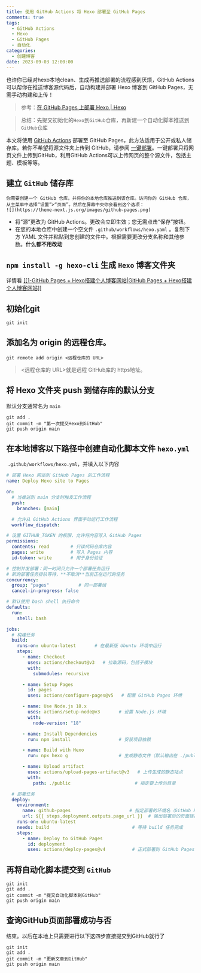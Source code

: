 ```yaml
---
title: 使用 GitHub Actions 将 Hexo 部署至 GitHub Pages
comments: true
tags:
  - GitHub Actions
  - Hexo
  - GitHub Pages
  - 自动化
categories:
  - 创建博客
date: 2023-09-03 12:00:00
---
```


也许你已经对hexo本地clean、生成再推送部署的流程感到厌烦，GitHub Actions 可以帮你在推送博客源代码后，自动构建并部署 Hexo 博客到 GitHub Pages，无需手动构建和上传！
<!-- more -->

> 参考：[在 GitHub Pages 上部署 Hexo | Hexo](https://hexo.io/zh-cn/docs/github-pages)

> 总结：先提交初始化的`Hexo`到`GitHub`仓库，再新建一个自动化脚本推送到`GitHub`仓库

本文将使用 [GitHub Actions](https://docs.github.com/zh/actions) 部署至 GitHub Pages，此方法适用于公开或私人储存库。若你不希望将源文件夹上传到 GitHub，请参阅 [一键部署](app://obsidian.md/index.html#%E4%B8%80%E9%94%AE%E9%83%A8%E7%BD%B2)。一键部署只将网页文件上传到GitHub，利用GitHub Actions可以上传网页的整个源文件，包括主题、模板等等。

## 建立 `GitHub` 储存库
	你需要创建一个 GitHub 仓库，并将你的本地仓库推送到该仓库。访问你的 GitHub 仓库，从主菜单中选择“设置”>“页面”。然后在屏幕中央你会看到这个选项：
	![](https://theme-next.js.org/images/github-pages.png)
- 将“源”更改为 GitHub Actions。更改会立即生效；您无需点击“保存”按钮。
- 在您的本地仓库中创建一个空文件 `.github/workflows/hexo.yaml` 。复制下方 YAML 文件并粘贴到您创建的文件中。根据需要更改分支名称和其他参数。**什么都不用改动**

## `npm install -g hexo-cli` 生成 `Hexo` 博客文件夹  
详情看 [[[1-GitHub Pages + Hexo搭建个人博客网站|GitHub Pages + Hexo搭建个人博客网站]] ](https://zhchhe.github.io/BlogActions/2025/08/01/GitHub-Pages-Hexo%E6%90%AD%E5%BB%BA%E4%B8%AA%E4%BA%BA%E5%8D%9A%E5%AE%A2%E7%BD%91%E7%AB%99/#more)
## 初始化git
```
git init
```
## 添加名为 origin 的远程仓库。
```
git remote add origin <远程仓库的 URL>
```
> <远程仓库的 URL>就是远程 GitHub库的 https地址。
## 将 Hexo 文件夹 push 到储存库的默认分支
默认分支通常名为 `main`
```
git add .
git commit -m "第一次提交Hexo到GitHub"
git push origin main
```
## 在本地博客以下路径中创建自动化脚本文件 `hexo.yml`
 `.github/workflows/hexo.yml`，并填入以下内容
```yml
# 部署 Hexo 网站到 GitHub Pages 的工作流程
name: Deploy Hexo site to Pages

on:
  # 当推送到 main 分支时触发工作流程
  push:
    branches: [main]

  # 允许从 GitHub Actions 界面手动运行工作流程
  workflow_dispatch:

# 设置 GITHUB_TOKEN 的权限，允许将内容写入 GitHub Pages
permissions:
  contents: read        # 只读代码仓库内容
  pages: write          # 写入 Pages 内容
  id-token: write       # 用于身份验证

# 控制并发部署：同一时间只允许一个部署任务运行
# 新的部署任务排队等待，**不取消**当前正在运行的任务
concurrency:
  group: "pages"           # 同一部署组
  cancel-in-progress: false

# 默认使用 bash shell 执行命令
defaults:
  run:
    shell: bash

jobs:
  # 构建任务
  build:
    runs-on: ubuntu-latest       # 在最新版 Ubuntu 环境中运行
    steps:
      - name: Checkout
        uses: actions/checkout@v3   # 拉取源码，包括子模块
        with:
          submodules: recursive

      - name: Setup Pages
        id: pages
        uses: actions/configure-pages@v5   # 配置 GitHub Pages 环境

      - name: Use Node.js 18.x
        uses: actions/setup-node@v3       # 设置 Node.js 环境
        with:
          node-version: "18"

      - name: Install Dependencies
        run: npm install                  # 安装项目依赖

      - name: Build with Hexo
        run: npx hexo g                   # 生成静态文件（默认输出在 ./public）

      - name: Upload artifact
        uses: actions/upload-pages-artifact@v3   # 上传生成的静态站点
        with:
          path: ./public                        # 指定要上传的目录

  # 部署任务
  deploy:
    environment:
      name: github-pages                      # 指定部署的环境名（GitHub Pages）
      url: ${{ steps.deployment.outputs.page_url }}  # 输出部署后的页面链接
    runs-on: ubuntu-latest
    needs: build                               # 等待 build 任务完成
    steps:
      - name: Deploy to GitHub Pages
        id: deployment
        uses: actions/deploy-pages@v4          # 正式部署到 GitHub Pages

```
## 再将自动化脚本提交到 `GitHub`
```
git init
git add .
git commit -m "提交自动化脚本到GitHub"
git push origin main
```
## 查询GitHub页面部署成功与否
结束。以后在本地上只需要进行以下这四步直接提交到GitHub就行了
```
git init
git add .
git commit -m "更新文章到GitHub"
git push origin main
```
